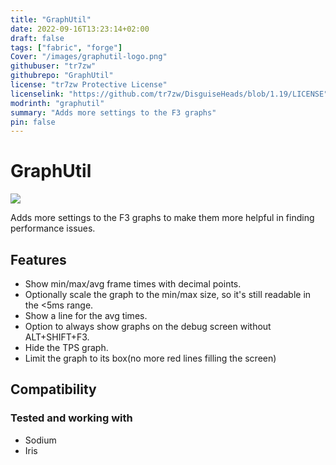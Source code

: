 ```yaml
---
title: "GraphUtil"
date: 2022-09-16T13:23:14+02:00
draft: false
tags: ["fabric", "forge"]
Cover: "/images/graphutil-logo.png"
githubuser: "tr7zw"
githubrepo: "GraphUtil"
license: "tr7zw Protective License"
licenselink: "https://github.com/tr7zw/DisguiseHeads/blob/1.19/LICENSE"
modrinth: "graphutil"
summary: "Adds more settings to the F3 graphs"
pin: false
---
```

# GraphUtil

![](https://tr7zw.github.io/images/graphutil-example.png)

Adds more settings to the F3 graphs to make them more helpful in finding performance issues.

## Features

- Show min/max/avg frame times with decimal points.
- Optionally scale the graph to the min/max size, so it's still readable in the <5ms range.
- Show a line for the avg times.
- Option to always show graphs on the debug screen without ALT+SHIFT+F3.
- Hide the TPS graph.
- Limit the graph to its box(no more red lines filling the screen)

## Compatibility

### Tested and working with

- Sodium
- Iris

